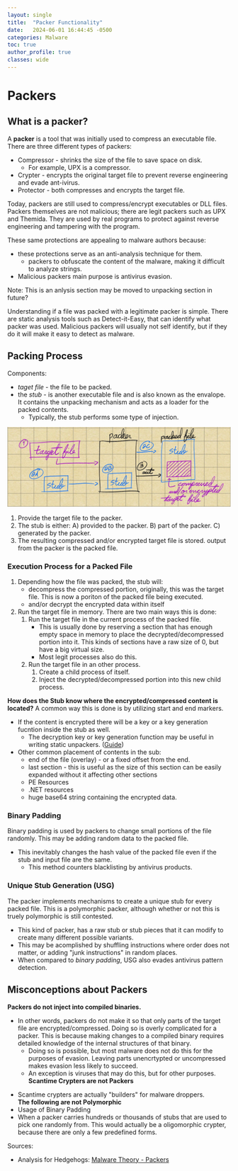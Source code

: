 ```yaml
---
layout: single
title:  "Packer Functionality"
date:   2024-06-01 16:44:45 -0500
categories: Malware
toc: true
author_profile: true
classes: wide
---
```


# Packers

## What is a packer? 

A **packer** is a tool that was initially used to compress an executable file. There are three different types of packers:
- Compressor - shrinks the size of the file to save space on disk. 
	- For example, UPX is a compressor.
- Crypter - encrypts the original target file to prevent reverse engineering and evade ant-ivirus.
- Protector - both compresses and encrypts the target file. 

Today, packers are still used to compress/encrypt executables or DLL files. Packers themselves are not malicious; there are legit packers such as UPX and Themida. They are used by real programs to protect against reverse engineering and tampering with the program. 

These same protections are appealing to malware authors because:
- these protections serve as an anti-analysis technique for them.
	- packers to obfuscate the content of the malware, making it difficult to analyze strings.
- Malicious packers main purpose is antivirus evasion. 

Note: This is an anlysis section may be moved to unpacking section in future?

Understanding if a file was packed with a legitimate packer is simple. There are static analysis tools such as Detect-it-Easy, that can identify what packer was used. Malicious packers will usually not self identify, but if they do it will make it easy to detect as malware.     

## Packing Process
Components:
- *taget file* - the file to be packed. 
- the *stub* - is another executable file and is also known as the envalope. It contains the unpacking mechanism and acts as a loader for the packed contents. 
	- Typically, the stub performs some type of injection.

![Packing Process](/assets/images/packing_process.jpeg)

1. Provide the target file to the packer.
2. The stub is either:
	A) provided to the packer.
	B) part of the packer.
	C) generated by the packer.
3. The resulting compressed and/or encrypted target file is stored. output from the packer is the packed file.

### Execution Process for a Packed File

1. Depending how the file was packed, the stub will:
	- decompress the compressed portion, originally, this was the target file. This is now a poriton of the packed file being executed. 
	- and/or decrypt the encrypted data within itself   
2. Run the target file in memory. There are two main ways this is done:
	1. Run the target file in the current process of the packed file.
		- This is usually done by reserving a section that has enough empty space in memory to place the decrypted/decompressed portion into it. This kinds of sections have a raw size of 0, but have a big virtual size. 
		- Most legit processes also do this. 
	1. Run the target file in an other process.
		1. Create a child process of itself.
		2. Inject the decrypted/decompressed portion into this new child process. 

**How does the Stub know where the encrypted/compressed content is located?**
A common way this is done is by utilizing start and end markers.
- If the content is encrypted there will be a key or a key generation fucntion inside the stub as well.
	- The decryption key or key generation function may be useful in writing static unpackers. ([Guide](https://www.gdatasoftware.com/blog/2019/01/31413-unpack-lpdinch-malware))  
 - Other common placement of contents in the sub:
	 - end of the file (overlay) - or a fixed offset from the end.
	 - last section - this is useful as the size of this section can be easily expanded without it affecting other sections 
	 - PE Resources
	 - .NET resources
	 - huge base64 string containing the encrypted data.

### Binary Padding
Binary padding is used by packers to change small portions of the file randomly. This may be adding random data to the packed file. 
- This inevitably changes the hash value of the packed file even if the stub and input file are the same.
	- This method counters blacklisting by antivirus products.

### Unique Stub Generation (USG)
The packer implements mechanisms to create a unique stub for every packed file.  This is a polymorphic packer, although whether or not this is truely polymorphic is still contested. 
- This kind of packer, has a raw stub or stub pieces that it can modify to create many different possible variants. 
- This may be acomplished by shuffling instructions where order does not matter, or adding "junk instructions" in random places. 
- When compared to *binary padding*, USG also evades antivirus pattern detection. 

## Misconceptions about Packers

**Packers do not inject into compiled binaries.**
- In other words, packers do not make it so that only parts of the target file are encrypted/compressed. Doing so is overly complicated for a packer. This is because making changes to a compiled binary requires detailed knowledge of the internal structures of that binary.
	* Doing so is possible, but most malware does not do this for the purposes of evasion. Leaving parts unencrtypted or uncompressed makes evasion less likely to succeed. 
	* An exception is viruses that may do this, but for other purposes.
**Scantime Crypters are not Packers**
* Scantime crypters are actually "builders" for malware droppers.  
**The following are not Polymorphic**
* Usage of Binary Padding
* When a packer carries hundreds or thousands of stubs that are used to pick one randomly from. This would actually be a oligomorphic crypter, because there are only a few predefined forms.   

Sources:
- Analysis for Hedgehogs: [Malware Theory - Packers](https://youtu.be/ESLEf66EzDk)
